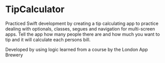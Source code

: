 # TipCalculator
Practiced Swift development by creating a tip calculating app to practice dealing with optionals, classes, segues and navigation for multi-screen apps. Tell the app how many people there are and how much you want to tip and it will calculate each persons bill.

Developed by using logic learned from a course by the London App Brewery
